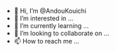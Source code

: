 - 👋 Hi, I’m @AndouKouichi
- 👀 I’m interested in ...
- 🌱 I’m currently learning ...
- 💞️ I’m looking to collaborate on ...
- 📫 How to reach me ...

<!---
AndouKouichi/AndouKouichi is a ✨ special ✨ repository because its `README.md` (this file) appears on your GitHub profile.
You can click the Preview link to take a look at your changes.
--->
